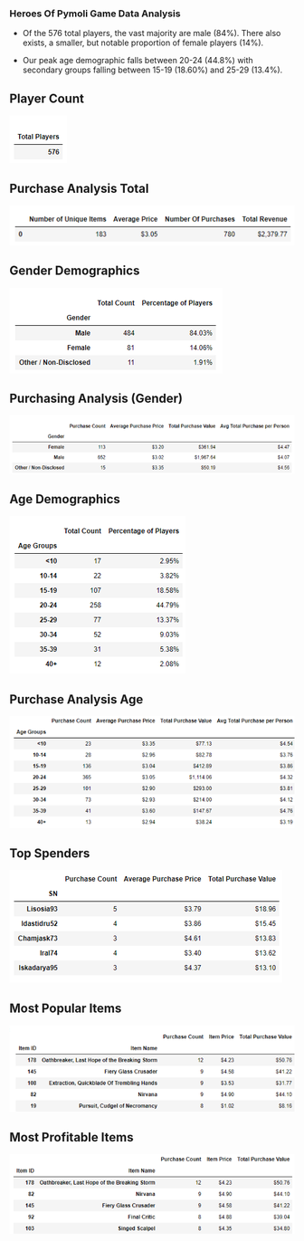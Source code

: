 ### Heroes Of Pymoli Game Data Analysis
* Of the 576 total players, the vast majority are male (84%). There also exists, a smaller, but notable proportion of female players (14%).

* Our peak age demographic falls between 20-24 (44.8%) with secondary groups falling between 15-19 (18.60%) and 25-29 (13.4%). 
## Player Count
![PlayerCount](img/total_players.png)
## Purchase Analysis Total
![PurchaseAnalysis](img/purch_analysis.png)
## Gender Demographics
![GenderDemographics](img/gender_dem.png)
## Purchasing Analysis (Gender)
![PurchasingGender](img/gender_analysis.png)
## Age Demographics
![AgeDemographics](img/age_dem.png)
## Purchase Analysis Age
![PurchaseAnalysisAge](img/purchase_age.png)
## Top Spenders
![TopSpenders](img/top_spenders.png)
## Most Popular Items
![MostPopularItems](img/most_popular_items.png)
## Most Profitable Items
![MostProfitableItems](img/most_profitable_items.png)
